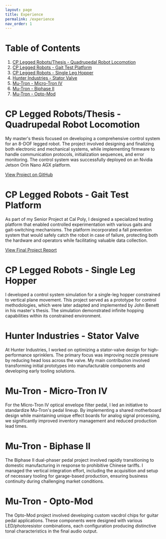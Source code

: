 ```yaml
---
layout: page
title: Experience
permalink: /experience
nav_order: 1
---
```


# Table of Contents
1. [CP Legged Robots/Thesis - Quadrupedal Robot Locomotion](#thesis---quadrupedal-robot-locomotion)
2. [CP Legged Robots - Gait Test Platform](#cp-legged-robots---gait-test-platform)
3. [CP Legged Robots - Single Leg Hopper](#cp-legged-robots---single-leg-hopper)
4. [Hunter Industries - Stator Valve](#hunter-industries---stator-valve)
5. [Mu-Tron - Micro-Tron IV](#mu-tron---micro-tron-iv)
6. [Mu-Tron - Biphase II](#mu-tron---biphase-ii)
7. [Mu-Tron - Opto-Mod](#mu-tron---opto-mod)

# CP Legged Robots/Thesis - Quadrupedal Robot Locomotion
My master's thesis focused on developing a comprehensive control system for an 8-DOF legged robot. The project involved designing and finalizing both electronic and mechanical systems, while implementing firmware to handle communication protocols, initialization sequences, and error monitoring. The control system was successfully deployed on an Nvidia Jetson Orin Nano AGX platform.

[View Project on GitHub](https://github.com/jack33001/CP-Quadruped-Control)

# CP Legged Robots - Gait Test Platform
As part of my Senior Project at Cal Poly, I designed a specialized testing platform that enabled controlled experimentation with various gaits and gait-switching mechanisms. The platform incorporated a fall prevention system that would safely catch the robot in case of failure, protecting both the hardware and operators while facilitating valuable data collection. 

[View Final Project Report](http://digitalcommons.calpoly.edu/mesp/715)

# CP Legged Robots - Single Leg Hopper
I developed a control system simulation for a single-leg hopper constrained to vertical plane movement. This project served as a prototype for control methodologies, which were later adapted and implemented by John Benett in his master's thesis. The simulation demonstrated infinite hopping capabilities within its constrained environment.

# Hunter Industries - Stator Valve
At Hunter Industries, I worked on optimizing a stator-valve design for high-performance sprinklers. The primary focus was improving nozzle pressure by reducing head loss across the valve. My main contribution involved transforming initial prototypes into manufacturable components and developing early tooling solutions.

# Mu-Tron - Micro-Tron IV
For the Micro-Tron IV optical envelope filter pedal, I led an initiative to standardize Mu-Tron's pedal lineup. By implementing a shared motherboard design while maintaining unique effect boards for analog signal processing, we significantly improved inventory management and reduced production lead times.

# Mu-Tron - Biphase II
The Biphase II dual-phaser pedal project involved rapidly transitioning to domestic manufacturing in response to prohibitive Chinese tariffs. I managed the vertical integration effort, including the acquisition and setup of necessary tooling for garage-based production, ensuring business continuity during challenging market conditions.

# Mu-Tron - Opto-Mod
The Opto-Mod project involved developing custom vacdrol chips for guitar pedal applications. These components were designed with various LED/photoresistor combinations, each configuration producing distinctive tonal characteristics in the final audio output.
